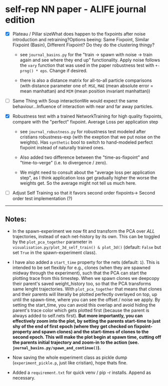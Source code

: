 # self-rep NN paper - ALIFE journal edition

- [x] Plateau / Pillar sizeWhat does happen to the fixpoints after noise introduction and retraining?Options beeing: Same Fixpoint, Similar Fixpoint (Basin), Different Fixpoint? Do they do the clustering thingy?

    - see `journal_basins.py` for the "train -> spawn with noise -> train again and see where they end up" functionality. Apply noise follows the `vary` function that was used in the paper robustness test with `+- prng() * eps`. Change if desired.

    - there is also a distance matrix for all-to-all particle comparisons (with distance parameter one of: `MSE`, `MAE` (mean absolute error = mean manhattan) and `MIM` (mean position invariant manhattan))


- [ ] Same Thing with Soup interactionWe would expect the same behaviour...Influence of interaction with near and far away particles.

- [x] Robustness test with a trained NetworkTraining for high quality fixpoints, compare with the "perfect" fixpoint. Average Loss per application step
    
    - see `journal_robustness.py` for robustness test modeled after cristians robustness-exp (with the exeption that we put noise on the weights). Has `synthetic` bool to switch to hand-modeled perfect fixpoint instead of naturally trained ones. 

    - Also added two difference between the "time-as-fixpoint" and "time-to-verge" (i.e. to divergence / zero).

    - We might need to consult about the "average loss per application step", as I think application loss get gradually higher the worse the weights get. So the average might not tell us much here.

- [ ] Adjust Self Training so that it favors second order fixpoints-> Second order test implementation (?)


---
## Notes: 

- In the spawn-experiment we now fit and transform the PCA over *ALL* trajectories, instead of each net-history by its own. This can be toggled by the `plot_pca_together` parameter in `visualisation.py/plot_3d_self_train() & plot_3d()` (default: `False` but set `True` in the spawn-experiment class).

- I have also added a `start_time` property for the nets (default: `1`). This is intended to be set flexibly for e.g., clones (when they are spawned midway through the experiment), such that the PCA can start the plotting trace from this timestep. When we spawn clones we deepcopy their parent's saved weight_history too, so that the PCA transforms same lenght trajectories. With `plot_pca_together` that means that clones and their parents will literally be plotted perfectly overlayed on top, up until the spawn-time, where you can see the offset / noise we apply. By setting the start_time, you can avoid this overlap and avoid hiding the parent's trace color which gets plotted first (because the parent is always added to self.nets first). **But more importantly, you can effectively zoom into the plot, by setting the parents start-time to just shy of the end of first epoch (where they get checked on fixpoint-property and spawn clones) and the start-times of clones to the second epoch. This will make the plot begin at spawn time, cutting off the parents initial trajectory and zoom-in to the action (see. `journal_basins.py/spawn_and_continue()`).**

- Now saving the whole experiment class as pickle dump (`experiment_pickle.p`, just like cristian), hope thats fine.

- Added a `requirement.txt` for quick venv / pip -r installs. Append as necessary.  